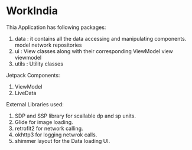 # WorkIndia

Thia Application has following packages:

1. data : it contains all the data accessing and manipulating components.
    model
    network
    repositories
2. ui : View classes along with their corresponding ViewModel
    view
    viewmodel
3. utils : Utility classes

Jetpack Components:

1. ViewModel
2. LiveData

External Libraries used:

1. SDP and SSP library for scallable dp and sp units.
2. Glide for image loading.
3. retrofit2 for network calling.
4. okhttp3 for logging netwrok calls.
4. shimmer layout for the Data loading UI.

